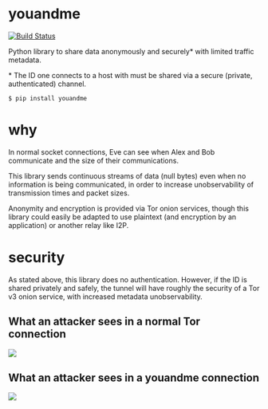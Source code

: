 # youandme

[![Build Status](https://travis-ci.org/beardog108/youandme.svg?branch=master)](https://travis-ci.org/beardog108/youandme)

Python library to share data anonymously and securely* with limited traffic metadata.

\* The ID one connects to a host with must be shared via a secure (private, authenticated) channel.

`$ pip install youandme`

# why

In normal socket connections, Eve can see when Alex and Bob communicate and the size of their communications.

This library sends continuous streams of data (null bytes) even when no information is being communicated, in order to increase unobservability of transmission times and packet sizes.

Anonymity and encryption is provided via Tor onion services, though this library could easily be adapted to use plaintext (and encryption by an application) or another relay like I2P.


# security

As stated above, this library does no authentication. However, if the ID is shared privately and safely, the tunnel will have roughly the security of a Tor v3 onion service, with increased metadata unobservability.


## What an attacker sees in a normal Tor connection

![](no-dummy.png)


## What an attacker sees in a youandme connection


![](dummy.png)
